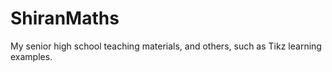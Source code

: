 # ShiranMaths
My senior high school teaching materials, and others, such as Tikz learning examples.
